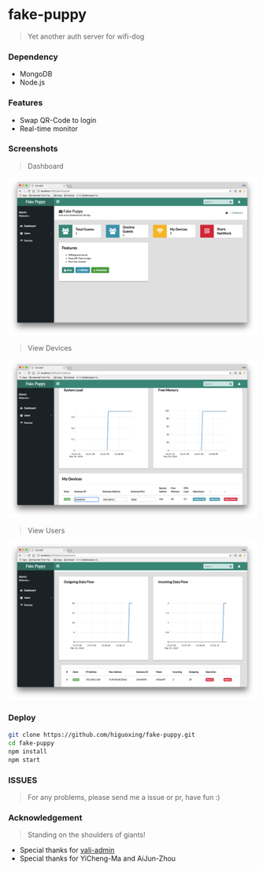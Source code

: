 # fake-puppy

> Yet another auth server for wifi-dog

### Dependency

* MongoDB
* Node.js

### Features

* Swap QR-Code to login
* Real-time monitor

### Screenshots

> Dashboard

![dashboard](./.screenshots/panel-page.jpg)

> View Devices

![device](./.screenshots/device-page.jpg)

> View Users

![user](./.screenshots/user-page.jpg)

### Deploy

```bash
git clone https://github.com/higuoxing/fake-puppy.git
cd fake-puppy
npm install
npm start
```

### ISSUES

> For any problems, please send me a issue or pr, have fun :)

### Acknowledgement

> Standing on the shoulders of giants!

* Special thanks for [vali-admin](https://github.com/pratikborsadiya/vali-admin)
* Special thanks for YiCheng-Ma and AiJun-Zhou
